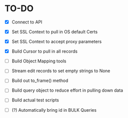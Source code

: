 # TO-DO
- [X] Connect to API
- [X] Set SSL Context to pull in OS default Certs
- [X] Set SSL Context to accept proxy parameters
- [X] Build Cursor to pull in all records
- [ ] Build Object Mapping tools
- [ ] Stream edit records to set empty strings to None
- [ ] Build out to_frame() method
- [ ] Build query object to reduce effort in pulling down data
- [ ] Build actual test scripts
- [ ] (?) Automatically bring id in BULK Queries

